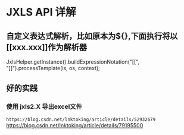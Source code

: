# JXLS API 详解





## 自定义表达式解析，比如原本为${},下面执行将以[[xxx.xxx]]作为解析器
JxlsHelper.getInstance().buildExpressionNotation("[[", "]]").processTemplate(is, os, context);

## 好的实践

### 使用 jxls2.X 导出excel文件
`https://blog.csdn.net/lnktoking/article/details/52932679
`https://blog.csdn.net/lnktoking/article/details/79195500
